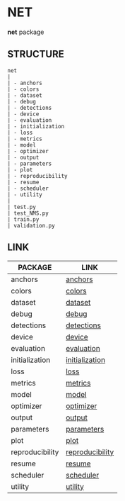 # NET
**net** package

## STRUCTURE

    net
    |
    | - anchors
    | - colors
    | - dataset
    | - debug
    | - detections
    | - device
    | - evaluation
    | - initialization
    | - loss
    | - metrics
    | - model
    | - optimizer
    | - output
    | - parameters
    | - plot
    | - reproducibility
    | - resume
    | - scheduler
    | - utility
    |
    | test.py
    | test_NMS.py
    | train.py
    | validation.py

## LINK

| PACKAGE         | LINK                                                        |
|-----------------|-------------------------------------------------------------|
| anchors         | [anchors](anchors/anchors.markdown)                         |
| colors          | [colors](colors/colors.markdown)                            |
| dataset         | [dataset](dataset/dataset.markdown)                         |
| debug           | [debug](debug/debug.markdown)                               |
| detections      | [detections](detections/detections.markdown)                |
| device          | [device](device/device.markdown)                            |
| evaluation      | [evaluation](evaluation/evaluation.markdown)                |
| initialization  | [initialization](initialization/initialization.markdown)    |
| loss            | [loss](loss/loss.markdown)                                  |
| metrics         | [metrics](metrics/metrics.markdown)                         |
| model           | [model](model/model.markdown)                               |
| optimizer       | [optimizer](optimizer/optimizer.markdown)                   |
| output          | [output](output/output.markdown)                            |
| parameters      | [parameters](parameters/parameters.markdown)                |
| plot            | [plot](plot/plot.markdown)                                  |
| reproducibility | [reproducibility](reproducibility/reproducibility.markdown) |
| resume          | [resume](resume/resume.markdown)                            |
| scheduler       | [scheduler](scheduler/scheduler.markdown)                   |
| utility         | [utility](utility/utility.markdown)                         |
